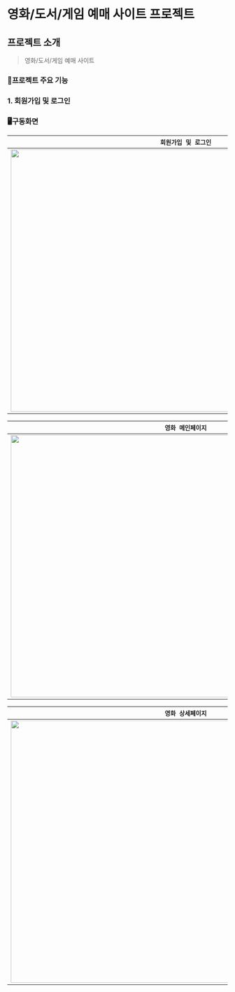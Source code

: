 # 영화/도서/게임 예매 사이트 프로젝트

## 프로젝트 소개
> 영화/도서/게임 예매 사이트


### 💫프로젝트 주요 기능
### 1. 회원가입 및 로그인

### 🖥️구동화면
|`회원가입 및 로그인`|
|-------|
|<img src="https://github.com/shinyujin97/JSP-BoardProject/assets/79908872/e8c11a6f-7193-42c8-9ee9-264130aaf106" width="800" height="600">|

|`영화 메인페이지`|
|-------|
|<img src="https://github.com/shinyujin97/JSP-BoardProject/assets/79908872/eb51db32-c03c-48e3-a2e9-04b260f1c067" width="800" height="600">|

|`영화 상세페이지`|
|-------|
|<img src="https://github.com/shinyujin97/JSP-BoardProject/assets/79908872/8701f0ab-a125-447f-bab7-80fda64d8253" width="800" height="600">|
